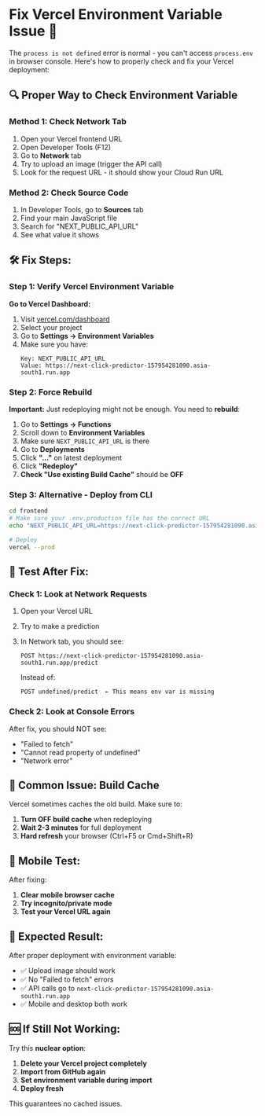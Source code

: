 # Fix Vercel Environment Variable Issue 🔧

The `process is not defined` error is normal - you can't access `process.env` in browser console. Here's how to properly check and fix your Vercel deployment:

## 🔍 **Proper Way to Check Environment Variable**

### Method 1: Check Network Tab
1. Open your Vercel frontend URL
2. Open Developer Tools (F12)
3. Go to **Network** tab
4. Try to upload an image (trigger the API call)
5. Look for the request URL - it should show your Cloud Run URL

### Method 2: Check Source Code
1. In Developer Tools, go to **Sources** tab
2. Find your main JavaScript file
3. Search for "NEXT_PUBLIC_API_URL"
4. See what value it shows

## 🛠️ **Fix Steps:**

### Step 1: Verify Vercel Environment Variable

**Go to Vercel Dashboard:**
1. Visit [vercel.com/dashboard](https://vercel.com/dashboard)
2. Select your project
3. Go to **Settings → Environment Variables**
4. Make sure you have:
   ```
   Key: NEXT_PUBLIC_API_URL
   Value: https://next-click-predictor-157954281090.asia-south1.run.app
   ```

### Step 2: Force Rebuild

**Important:** Just redeploying might not be enough. You need to **rebuild**:

1. Go to **Settings → Functions**
2. Scroll down to **Environment Variables**
3. Make sure `NEXT_PUBLIC_API_URL` is there
4. Go to **Deployments**
5. Click **"..."** on latest deployment
6. Click **"Redeploy"**
7. **Check "Use existing Build Cache"** should be **OFF**

### Step 3: Alternative - Deploy from CLI

```bash
cd frontend
# Make sure your .env.production file has the correct URL
echo "NEXT_PUBLIC_API_URL=https://next-click-predictor-157954281090.asia-south1.run.app" > .env.production

# Deploy
vercel --prod
```

## 🧪 **Test After Fix:**

### Check 1: Look at Network Requests
1. Open your Vercel URL
2. Try to make a prediction
3. In Network tab, you should see:
   ```
   POST https://next-click-predictor-157954281090.asia-south1.run.app/predict
   ```
   
   Instead of:
   ```
   POST undefined/predict  ← This means env var is missing
   ```

### Check 2: Look at Console Errors
After fix, you should NOT see:
- "Failed to fetch"
- "Cannot read property of undefined"
- "Network error"

## 🚨 **Common Issue: Build Cache**

Vercel sometimes caches the old build. Make sure to:

1. **Turn OFF build cache** when redeploying
2. **Wait 2-3 minutes** for full deployment
3. **Hard refresh** your browser (Ctrl+F5 or Cmd+Shift+R)

## 📱 **Mobile Test:**

After fixing:
1. **Clear mobile browser cache**
2. **Try incognito/private mode**
3. **Test your Vercel URL again**

## 🎯 **Expected Result:**

After proper deployment with environment variable:
- ✅ Upload image should work
- ✅ No "Failed to fetch" errors
- ✅ API calls go to `next-click-predictor-157954281090.asia-south1.run.app`
- ✅ Mobile and desktop both work

## 🆘 **If Still Not Working:**

Try this **nuclear option**:

1. **Delete your Vercel project completely**
2. **Import from GitHub again**
3. **Set environment variable during import**
4. **Deploy fresh**

This guarantees no cached issues.